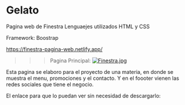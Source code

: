 # Gelato

Pagina web de Finestra
Lenguaejes utilizados 
HTML y CSS

Framework:
Boostrap

https://finestra-pagina-web.netlify.app/

>>>Pagina Principal:
[![Finestra.jpg](https://i.postimg.cc/BnHp6KHK/Finestra.jpg)](https://postimg.cc/WdpgYt9N)

Esta pagina se elaboro para el proyecto de una materia, en donde se muestra el menu, promociones y el contacto.
Y en el foooter vienen las redes sociales que tiene el negocio.

El enlace para que lo puedan ver sin necesidad de descargarlo:
